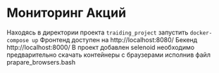 # Мониторинг Акций

Находясь в директории проекта `traiding_project` запустить `docker-compose up`
Фронтенд доступен на http://localhost:8080/
Бекенд http://localhost:8000/
В проект добавлен selenoid необходимо предварительно скачать контейнеры с браузерами исполнив файл prapare_browsers.bash
